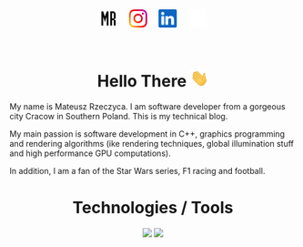 <!-- **Mregussek/Mregussek** is a ✨ _special_ ✨ repository because its `README.md` (this file) appears on your GitHub profile. -->

<div style="display: flex; gap: 20px; justify-content: center; text-align: center;">
    <div>
      <a href="https://www.mateuszrzeczyca.pl">
        <img height="32" align="left" alt="Blog" src="resources/MR_logo.png"/>
      </a>
    </div>
    <div>
      <a href="https://www.instagram.com/matty_coding/">
        <img height="32" align="left" alt="Instagram" src="resources/instagram.png"/>
      </a>
    </div>
    <div>
      <a href="https://www.linkedin.com/in/mateusz-rzeczyca/">
        <img height="32" align="left" alt="LinkedIn" src="resources/linkedin.png"/>
      </a>
    </div>
    <div>
      <a href="https://x.com/matty_coding">
        <img height="32" align="left" alt="X" src="resources/x.png"/>
      </a>
    </div>
</div>

<br>
<br>

<h1 align="center">
  Hello There
  <img src="resources/Hi.gif" width="32" />
</h1>

My name is Mateusz Rzeczyca. I am software developer from a gorgeous city Cracow in Southern Poland. This is my technical blog.

My main passion is software development in C++, graphics programming and rendering algorithms (ike rendering techniques, global illumination stuff and high performance GPU computations).

In addition, I am a fan of the Star Wars series, F1 racing and football.

<h1 align="center">Technologies / Tools</h1>

<p align="center">
  <img height="50%" width="auto" src ="https://github-readme-stats.vercel.app/api?username=mregussek&show_icons=true&hide_border=true&hide=issues,contribs&theme=transparent">
  <img height="50%" width="auto" src ="https://github-readme-stats.vercel.app/api/top-langs/?username=mregussek&layout=compact&hide_border=true&theme=transparent&langs_count=6&hide=jupyter%20notebook,tex,css,php&exclude_repo=Pacman-AI">
</p>
